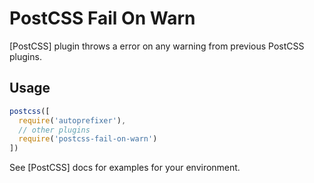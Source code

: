 # PostCSS Fail On Warn

[PostCSS] plugin throws a error on any warning from previous PostCSS plugins.

## Usage

```js
postcss([
  require('autoprefixer'),
  // other plugins
  require('postcss-fail-on-warn')
])
```

See [PostCSS] docs for examples for your environment.
